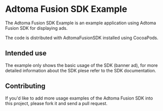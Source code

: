 # Adtoma Fusion SDK Example

The Adtoma Fusion SDK Example is an example application using Adtoma Fusion SDK for displaying ads.

The code is distributed with AdtomaFusionSDK installed using CocoaPods.

## Intended use
The example only shows the basic usage of the SDK (banner ad), for more detailed information about the SDK plese refer to the SDK documentation.

## Contributing

If you'd like to add more usage examples of the Adtoma Fusion SDK into this project, please fork it and send a pull request.